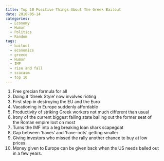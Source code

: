 ```yaml
---
title: Top 10 Positive Things About The Greek Bailout
date: 2010-05-14
categories:
  - Economy
  - Humor
  - Politics
  - Random
tags:
  - bailout
  - economics
  - greece
  - Humor
  - IMF
  - rise and fall
  - scacasm
  - top 10
---
```


1.  Free grecian formula for all
2.  Doing it ‘Greek Style’ now involves rioting
3.  First step in destroying the EU and the Euro
4.  Vacationing in Europe suddenly affordable
5.  Productivity of striking Greek workers not much different than usual
6.  Irony of the current biggest failing state bailing out the former seat of the Roman empire lost on most
7.  Turns the IMF into a leg breaking loan shark scapegoat
8.  Gap between ‘haves’ and ‘have-nots’ getting smaller
9.  Giving investors who missed the rally another chance to buy at low prices
10. Money given to Europe can be given back when the US needs bailed out in a few years.
